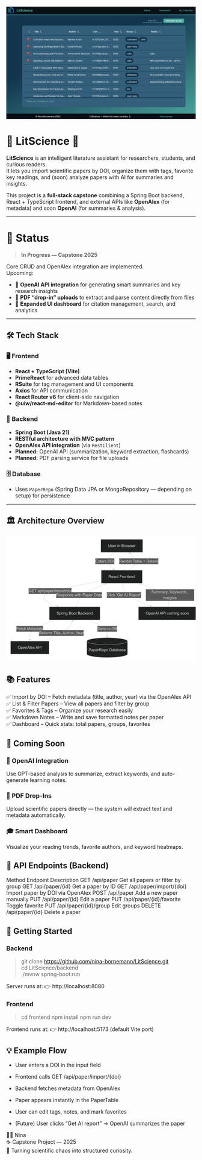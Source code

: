 ![website](docs/img.png)

# 🧬 LitScience 🧪

**LitScience** is an intelligent literature assistant for 
researchers, students, and curious readers.  
It lets you import scientific papers by DOI, organize them with 
tags, favorite key readings, and (soon) analyze papers with AI for 
summaries and insights.

This project is a **full-stack capstone** combining a Spring Boot 
backend, React + TypeScript frontend, and external APIs like 
**OpenAlex** (for metadata) and soon **OpenAI** (for summaries & analysis).

---
# 🚧 Status
> **In Progress — Capstone 2025**

Core CRUD and OpenAlex integration are implemented.  
Upcoming:
- 🧩 **OpenAI API integration** for generating smart summaries and key research insights
- 📄 **PDF “drop-in” uploads** to extract and parse content directly from files
- 🎨 **Expanded UI dashboard** for citation management, search, and analytics

---

## 🛠️ Tech Stack

### 🖥️ Frontend
- **React + TypeScript (Vite)**
- **PrimeReact** for advanced data tables
- **RSuite** for tag management and UI components
- **Axios** for API communication
- **React Router v6** for client-side navigation
- **@uiw/react-md-editor** for Markdown-based notes

### 🧩 Backend
- **Spring Boot (Java 21)**
- **RESTful architecture with MVC pattern**
- **OpenAlex API integration** (via `RestClient`)
- **Planned:** OpenAI API (summarization, keyword extraction, flashcards)
- **Planned:** PDF parsing service for file uploads

### 🗄️ Database
- Uses `PaperRepo` (Spring Data JPA or MongoRepository — depending on setup) for persistence

---

## 🏛️ Architecture Overview

![diagram](docs/diagram-4x.png)

## 📚 Features  
✅ Import by DOI – Fetch metadata (title, author, year) via the OpenAlex API  
✅ List & Filter Papers – View all papers and filter by group  
✅ Favorites & Tags – Organize your research easily  
✅ Markdown Notes – Write and save formatted notes per paper  
✅ Dashboard – Quick stats: total papers, groups, favorites  

## 🔮 Coming Soon  
### 🚀 OpenAI Integration  
Use GPT-based analysis to summarize, extract keywords, and auto-generate learning notes.

### 📄 PDF Drop-Ins
Upload scientific papers directly — the system will extract text and metadata automatically.

### 🎓 Smart Dashboard
Visualize your reading trends, favorite authors, and keyword heatmaps.

## 🧠 API Endpoints (Backend)
Method	Endpoint	Description
GET	/api/paper	Get all papers or filter by group
GET	/api/paper/{id}	Get a paper by ID
GET	/api/paper/import/{doi}	Import paper by DOI via OpenAlex
POST	/api/paper	Add a new paper manually
PUT	/api/paper/{id}	Edit a paper
PUT	/api/paper/{id}/favorite	Toggle favorite
PUT	/api/paper/{id}/group	Edit groups
DELETE	/api/paper/{id}	Delete a paper

## 🚀 Getting Started
### Backend

> git clone https://github.com/nina-bornemann/LitScience.git  
> cd LitScience/backend  
> ./mvnw spring-boot:run  

Server runs at:
👉 http://localhost:8080

### Frontend
> cd frontend
> npm install
> npm run dev

Frontend runs at:
👉 http://localhost:5173 (default Vite port)

## 💡 Example Flow
- User enters a DOI in the input field

- Frontend calls GET /api/paper/import/{doi}

- Backend fetches metadata from OpenAlex

- Paper appears instantly in the PaperTable

- User can edit tags, notes, and mark favorites

- (Future) User clicks “Get AI report” → OpenAI summarizes the paper

👩‍🔬 Nina  
☕️ Capstone Project — 2025  
🧬 Turning scientific chaos into structured curiosity.

